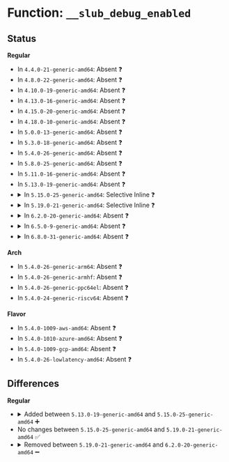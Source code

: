 # Function: <code>__slub_debug_enabled</code>

## Status
<b>Regular</b>
<ul>
<li>
In <code>4.4.0-21-generic-amd64</code>: Absent ❓
</li>
<li>
In <code>4.8.0-22-generic-amd64</code>: Absent ❓
</li>
<li>
In <code>4.10.0-19-generic-amd64</code>: Absent ❓
</li>
<li>
In <code>4.13.0-16-generic-amd64</code>: Absent ❓
</li>
<li>
In <code>4.15.0-20-generic-amd64</code>: Absent ❓
</li>
<li>
In <code>4.18.0-10-generic-amd64</code>: Absent ❓
</li>
<li>
In <code>5.0.0-13-generic-amd64</code>: Absent ❓
</li>
<li>
In <code>5.3.0-18-generic-amd64</code>: Absent ❓
</li>
<li>
In <code>5.4.0-26-generic-amd64</code>: Absent ❓
</li>
<li>
In <code>5.8.0-25-generic-amd64</code>: Absent ❓
</li>
<li>
In <code>5.11.0-16-generic-amd64</code>: Absent ❓
</li>
<li>
In <code>5.13.0-19-generic-amd64</code>: Absent ❓
</li>
<li>
<details>
<summary>In <code>5.15.0-25-generic-amd64</code>: Selective Inline ❓</summary>

```c
bool __slub_debug_enabled()
```

```json
{
  "name": "__slub_debug_enabled",
  "collision_type": "Unique Static",
  "inline_type": "Selective",
  "funcs": [
    {
      "addr": 18446744071582202115,
      "name": "__slub_debug_enabled",
      "external": false,
      "loc": "mm/slab.h:219",
      "file": "mm/slub.c",
      "inline": "declared, inlined",
      "caller_inline": [
        "mm/slub.c:cpu_partial_store",
        "mm/slub.c:process_slab",
        "mm/slub.c:validate_slab",
        "mm/slub.c:__check_heap_object",
        "mm/slub.c:kmem_obj_info",
        "mm/slub.c:kmem_cache_open",
        "mm/slub.c:__slab_free",
        "mm/slub.c:__slab_free",
        "mm/slub.c:__slab_free",
        "mm/slub.c:___slab_alloc",
        "mm/slub.c:deactivate_slab",
        "mm/slub.c:__free_slab",
        "mm/slub.c:__free_slab",
        "mm/slub.c:allocate_slab",
        "mm/slub.c:allocate_slab",
        "mm/slub.c:allocate_slab"
      ],
      "caller_func": [
        "mm/slub.c:kmem_cache_init"
      ]
    }
  ],
  "symbols": [
    {
      "addr": 18446744071592217357,
      "name": "__slub_debug_enabled",
      "section": ".text",
      "bind": "STB_LOCAL",
      "size": 8
    }
  ]
}
```
</details>
</li>
<li>
<details>
<summary>In <code>5.19.0-21-generic-amd64</code>: Selective Inline ❓</summary>

```c
bool __slub_debug_enabled()
```

```json
{
  "name": "__slub_debug_enabled",
  "collision_type": "Unique Static",
  "inline_type": "Selective",
  "funcs": [
    {
      "addr": 18446744071582667571,
      "name": "__slub_debug_enabled",
      "external": false,
      "loc": "mm/slab.h:406",
      "file": "mm/slub.c",
      "inline": "declared, inlined",
      "caller_inline": [
        "mm/slub.c:cpu_partial_store",
        "mm/slub.c:process_slab",
        "mm/slub.c:validate_slab",
        "mm/slub.c:__check_heap_object",
        "mm/slub.c:__kmem_obj_info",
        "mm/slub.c:kmem_cache_open",
        "mm/slub.c:__slab_free",
        "mm/slub.c:__slab_free",
        "mm/slub.c:__slab_free",
        "mm/slub.c:___slab_alloc",
        "mm/slub.c:deactivate_slab",
        "mm/slub.c:__free_slab",
        "mm/slub.c:__free_slab",
        "mm/slub.c:allocate_slab",
        "mm/slub.c:allocate_slab",
        "mm/slub.c:allocate_slab",
        "mm/slub.c:setup_object"
      ],
      "caller_func": [
        "mm/slub.c:kmem_cache_init"
      ]
    }
  ],
  "symbols": [
    {
      "addr": 18446744071593996540,
      "name": "__slub_debug_enabled",
      "section": ".text",
      "bind": "STB_LOCAL",
      "size": 16
    }
  ]
}
```
</details>
</li>
<li>
<details>
<summary>In <code>6.2.0-20-generic-amd64</code>: Absent ❓</summary>

```json
{
  "name": "__slub_debug_enabled",
  "collision_type": "Unique Static",
  "inline_type": "Full",
  "funcs": [
    {
      "addr": 18446744071583216926,
      "name": "__slub_debug_enabled",
      "external": false,
      "loc": "mm/slab.h:412",
      "file": "mm/slub.c",
      "inline": "declared, inlined",
      "caller_inline": [
        "mm/slub.c:validate_store",
        "mm/slub.c:cpu_partial_store",
        "mm/slub.c:process_slab",
        "mm/slub.c:process_slab",
        "mm/slub.c:validate_slab",
        "mm/slub.c:__check_heap_object",
        "mm/slub.c:__kmem_obj_info",
        "mm/slub.c:free_partial",
        "mm/slub.c:kmem_cache_open",
        "mm/slub.c:calculate_sizes",
        "mm/slub.c:kmem_cache_alloc_bulk",
        "mm/slub.c:__kmem_cache_alloc_bulk",
        "mm/slub.c:__slab_free",
        "mm/slub.c:__slab_free",
        "mm/slub.c:__slab_free",
        "mm/slub.c:kmem_cache_alloc_node",
        "mm/slub.c:__kmem_cache_alloc_node",
        "mm/slub.c:kmem_cache_alloc_lru",
        "mm/slub.c:kmem_cache_alloc",
        "mm/slub.c:___slab_alloc",
        "mm/slub.c:___slab_alloc",
        "mm/slub.c:free_slab",
        "mm/slub.c:free_slab",
        "mm/slub.c:allocate_slab",
        "mm/slub.c:allocate_slab",
        "mm/slub.c:shuffle_freelist",
        "mm/slub.c:setup_object",
        "mm/slub.c:alloc_debug_processing",
        "mm/slub.c:check_object",
        "mm/slub.c:check_object",
        "mm/slub.c:init_object",
        "mm/slub.c:init_object",
        "mm/slub.c:print_trailer",
        "mm/slub.c:skip_orig_size_check",
        "mm/slub.c:kmem_cache_init"
      ],
      "caller_func": []
    }
  ],
  "symbols": []
}
```
</details>
</li>
<li>
<details>
<summary>In <code>6.5.0-9-generic-amd64</code>: Absent ❓</summary>

```json
{
  "name": "__slub_debug_enabled",
  "collision_type": "Unique Static",
  "inline_type": "Full",
  "funcs": [
    {
      "addr": 18446744071583435406,
      "name": "__slub_debug_enabled",
      "external": false,
      "loc": "mm/slab.h:404",
      "file": "mm/slub.c",
      "inline": "declared, inlined",
      "caller_inline": [
        "mm/slub.c:validate_store",
        "mm/slub.c:cpu_partial_store",
        "mm/slub.c:process_slab",
        "mm/slub.c:process_slab",
        "mm/slub.c:validate_slab",
        "mm/slub.c:__check_heap_object",
        "mm/slub.c:__kmem_obj_info",
        "mm/slub.c:free_partial",
        "mm/slub.c:kmem_cache_open",
        "mm/slub.c:calculate_sizes",
        "mm/slub.c:kmem_cache_alloc_bulk",
        "mm/slub.c:kmem_cache_alloc_bulk",
        "mm/slub.c:__kmem_cache_alloc_bulk",
        "mm/slub.c:__kmem_cache_alloc_bulk",
        "mm/slub.c:__slab_free",
        "mm/slub.c:__slab_free",
        "mm/slub.c:__slab_free",
        "mm/slub.c:kmem_cache_alloc_node",
        "mm/slub.c:kmem_cache_alloc_node",
        "mm/slub.c:__kmem_cache_alloc_node",
        "mm/slub.c:__kmem_cache_alloc_node",
        "mm/slub.c:kmem_cache_alloc_lru",
        "mm/slub.c:kmem_cache_alloc_lru",
        "mm/slub.c:kmem_cache_alloc",
        "mm/slub.c:kmem_cache_alloc",
        "mm/slub.c:___slab_alloc",
        "mm/slub.c:___slab_alloc",
        "mm/slub.c:free_slab",
        "mm/slub.c:free_slab",
        "mm/slub.c:allocate_slab",
        "mm/slub.c:allocate_slab",
        "mm/slub.c:shuffle_freelist",
        "mm/slub.c:setup_object",
        "mm/slub.c:alloc_debug_processing",
        "mm/slub.c:check_object",
        "mm/slub.c:check_object",
        "mm/slub.c:init_object",
        "mm/slub.c:init_object",
        "mm/slub.c:print_trailer",
        "mm/slub.c:skip_orig_size_check",
        "mm/slub.c:kmem_cache_init"
      ],
      "caller_func": []
    }
  ],
  "symbols": []
}
```
</details>
</li>
<li>
<details>
<summary>In <code>6.8.0-31-generic-amd64</code>: Absent ❓</summary>

```json
{
  "name": "__slub_debug_enabled",
  "collision_type": "Unique Static",
  "inline_type": "Full",
  "funcs": [
    {
      "addr": 18446744071583402574,
      "name": "__slub_debug_enabled",
      "external": false,
      "loc": "mm/slab.h:516",
      "file": "mm/slub.c",
      "inline": "declared, inlined",
      "caller_inline": [
        "mm/slub.c:validate_store",
        "mm/slub.c:cpu_partial_store",
        "mm/slub.c:process_slab",
        "mm/slub.c:process_slab",
        "mm/slub.c:validate_slab",
        "mm/slub.c:__check_heap_object",
        "mm/slub.c:__kmem_obj_info",
        "mm/slub.c:free_partial",
        "mm/slub.c:kmem_cache_open",
        "mm/slub.c:calculate_sizes",
        "mm/slub.c:kmem_cache_alloc_bulk",
        "mm/slub.c:kmem_cache_alloc_bulk",
        "mm/slub.c:__slab_free",
        "mm/slub.c:__slab_free",
        "mm/slub.c:__slab_free",
        "mm/slub.c:__slab_free",
        "mm/slub.c:kmalloc_node_trace",
        "mm/slub.c:kmalloc_node_trace",
        "mm/slub.c:kmalloc_trace",
        "mm/slub.c:kmalloc_trace",
        "mm/slub.c:__kmalloc_node_track_caller",
        "mm/slub.c:__kmalloc_node_track_caller",
        "mm/slub.c:__kmalloc",
        "mm/slub.c:__kmalloc",
        "mm/slub.c:__kmalloc_node",
        "mm/slub.c:__kmalloc_node",
        "mm/slub.c:kmem_cache_alloc_node",
        "mm/slub.c:kmem_cache_alloc_node",
        "mm/slub.c:kmem_cache_alloc_lru",
        "mm/slub.c:kmem_cache_alloc_lru",
        "mm/slub.c:kmem_cache_alloc",
        "mm/slub.c:kmem_cache_alloc",
        "mm/slub.c:___slab_alloc",
        "mm/slub.c:___slab_alloc",
        "mm/slub.c:free_slab",
        "mm/slub.c:free_slab",
        "mm/slub.c:allocate_slab",
        "mm/slub.c:allocate_slab",
        "mm/slub.c:shuffle_freelist",
        "mm/slub.c:setup_object",
        "mm/slub.c:alloc_debug_processing",
        "mm/slub.c:check_object",
        "mm/slub.c:check_object",
        "mm/slub.c:init_object",
        "mm/slub.c:init_object",
        "mm/slub.c:print_trailer",
        "mm/slub.c:skip_orig_size_check",
        "mm/slub.c:kmem_cache_init"
      ],
      "caller_func": []
    }
  ],
  "symbols": []
}
```
</details>
</li>
</ul>
<b>Arch</b>
<ul>
<li>
In <code>5.4.0-26-generic-arm64</code>: Absent ❓
</li>
<li>
In <code>5.4.0-26-generic-armhf</code>: Absent ❓
</li>
<li>
In <code>5.4.0-26-generic-ppc64el</code>: Absent ❓
</li>
<li>
In <code>5.4.0-24-generic-riscv64</code>: Absent ❓
</li>
</ul>
<b>Flavor</b>
<ul>
<li>
In <code>5.4.0-1009-aws-amd64</code>: Absent ❓
</li>
<li>
In <code>5.4.0-1010-azure-amd64</code>: Absent ❓
</li>
<li>
In <code>5.4.0-1009-gcp-amd64</code>: Absent ❓
</li>
<li>
In <code>5.4.0-26-lowlatency-amd64</code>: Absent ❓
</li>
</ul>

## Differences
<b>Regular</b>
<ul>
<li>
<details>
<summary>Added between <code>5.13.0-19-generic-amd64</code> and <code>5.15.0-25-generic-amd64</code> ➕</summary>

```c
bool __slub_debug_enabled()
```
</details>
</li>
<li>
No changes between <code>5.15.0-25-generic-amd64</code> and <code>5.19.0-21-generic-amd64</code> ✅
</li>
<li>
<details>
<summary>Removed between <code>5.19.0-21-generic-amd64</code> and <code>6.2.0-20-generic-amd64</code> ➖</summary>

```c
bool __slub_debug_enabled()
```
</details>
</li>
</ul>
